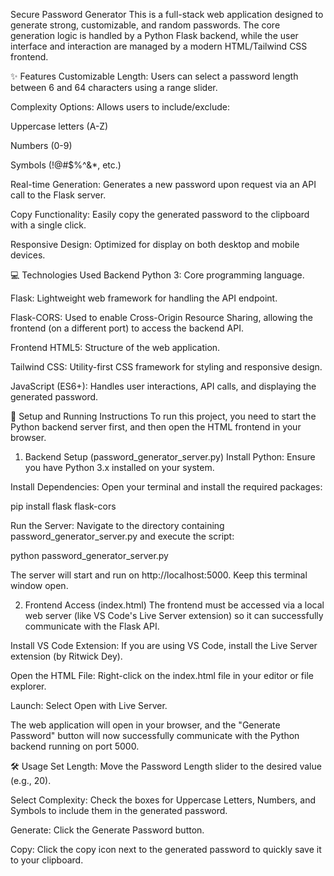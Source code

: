Secure Password Generator
This is a full-stack web application designed to generate strong, customizable, and random passwords. The core generation logic is handled by a Python Flask backend, while the user interface and interaction are managed by a modern HTML/Tailwind CSS frontend.

✨ Features
Customizable Length: Users can select a password length between 6 and 64 characters using a range slider.

Complexity Options: Allows users to include/exclude:

Uppercase letters (A-Z)

Numbers (0-9)

Symbols (!@#$%^&*, etc.)

Real-time Generation: Generates a new password upon request via an API call to the Flask server.

Copy Functionality: Easily copy the generated password to the clipboard with a single click.

Responsive Design: Optimized for display on both desktop and mobile devices.

💻 Technologies Used
Backend
Python 3: Core programming language.

Flask: Lightweight web framework for handling the API endpoint.

Flask-CORS: Used to enable Cross-Origin Resource Sharing, allowing the frontend (on a different port) to access the backend API.

Frontend
HTML5: Structure of the web application.

Tailwind CSS: Utility-first CSS framework for styling and responsive design.

JavaScript (ES6+): Handles user interactions, API calls, and displaying the generated password.

🚀 Setup and Running Instructions
To run this project, you need to start the Python backend server first, and then open the HTML frontend in your browser.

1. Backend Setup (password_generator_server.py)
Install Python: Ensure you have Python 3.x installed on your system.

Install Dependencies: Open your terminal and install the required packages:

pip install flask flask-cors

Run the Server: Navigate to the directory containing password_generator_server.py and execute the script:

python password_generator_server.py

The server will start and run on http://localhost:5000. Keep this terminal window open.

2. Frontend Access (index.html)
The frontend must be accessed via a local web server (like VS Code's Live Server extension) so it can successfully communicate with the Flask API.

Install VS Code Extension: If you are using VS Code, install the Live Server extension (by Ritwick Dey).

Open the HTML File: Right-click on the index.html file in your editor or file explorer.

Launch: Select Open with Live Server.

The web application will open in your browser, and the "Generate Password" button will now successfully communicate with the Python backend running on port 5000.

🛠️ Usage
Set Length: Move the Password Length slider to the desired value (e.g., 20).

Select Complexity: Check the boxes for Uppercase Letters, Numbers, and Symbols to include them in the generated password.

Generate: Click the Generate Password button.

Copy: Click the copy icon next to the generated password to quickly save it to your clipboard.